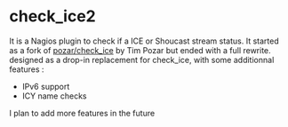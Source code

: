 # check_ice2

It is a Nagios plugin to check if a ICE or Shoucast stream status. It started as a fork of [pozar/check_ice](https://github.com/pozar/check_ice) by Tim Pozar but ended with a full rewrite. designed as a drop-in replacement for check_ice, with some additionnal features :

* IPv6 support
* ICY name checks

I plan to add more features in the future
